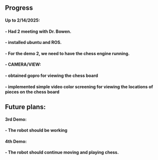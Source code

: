 ## Progress

#### Up to 2/14/2025:
#### - Had 2 meeting with Dr. Bowen.
#### - installed ubuntu and ROS.
#### - For the demo 2, we need to have the chess engine running.
#### - CAMERA/VIEW:
#### - obtained gopro for viewing the chess board
#### - implemented simple video color screening for viewing the locations of pieces on the chess board


## Future plans:
#### 3rd Demo:
#### - The robot should be working
#### 4th Demo:
#### - The robot should continue moving and playing chess.